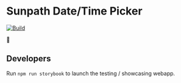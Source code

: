 # Sunpath Date/Time Picker #

[![Build](https://img.shields.io/travis/craft-ai/sunpath-datetime-picker/master.svg?style=flat-square)](https://travis-ci.org/craft-ai/sunpath-datetime-picker)

:construction:

## Developers ##

Run `npm run storybook` to launch the testing / showcasing webapp.
